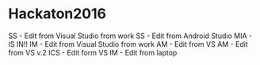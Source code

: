 # Hackaton2016
SS - Edit from Visual Studio from work
SS - Edit from Android Studio
MIA - IS IN!!
IM - Edit from Visual Studio from work
AM - Edit from VS
AM - Edit from VS v.2
ICS - Edit form VS
IM - Edit from laptop
